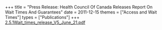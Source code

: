 +++
title = "Press Release: Health Council Of Canada Releases Report On Wait Times And Guarantees"
date = 2011-12-15
themes = ["Access and Wait Times"]
types = ["Publications"]
+++
[2.5.1Wait\_times\_release\_V5\_June\_21.pdf](/files/2.5.1Wait_times_release_V5_June_21.pdf)
